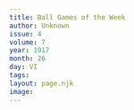 ```yaml
---
title: Ball Games of the Week
author: Unknown
issue: 4
volume: 7
year: 1917
month: 26
day: VI
tags:
layout: page.njk
image:
---
```


